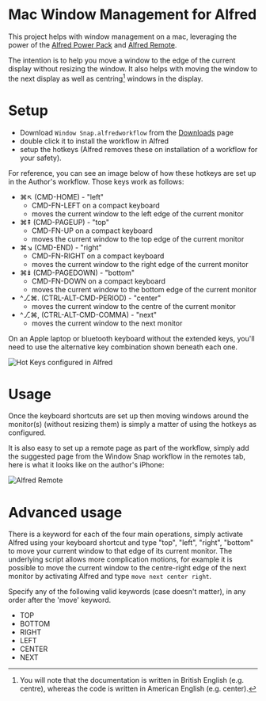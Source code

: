# Mac Window Management for Alfred

This project helps with window management on a mac, leveraging the power of the
[Alfred Power Pack][app] and [Alfred Remote][remote].

The intention is to help you move a window to the edge of the current display
without resizing the window. It also helps with moving the window to the next
display as well as centring[^1] windows in the display.

[^1]: You will note that the documentation is written in British English (e.g.
centre), whereas the code is written in American English (e.g. center).

[app]: http://www.alfredapp.com/powerpack/
[remote]: http://www.alfredapp.com/remote/

# Setup

- Download `Window Snap.alfredworkflow` from the [Downloads][dl] page
- double click it to install the workflow in Alfred
- setup the hotkeys (Alfred removes these on installation of a workflow for your
  safety).

For reference, you can see an image below of how these hotkeys are set up in the
Author's workflow. Those keys work as follows:

- ⌘↖︎ (CMD-HOME) - "left"
    - CMD-FN-LEFT on a compact keyboard
    - moves the current window to the left edge of the current monitor
- ⌘⇞ (CMD-PAGEUP) - "top"
    - CMD-FN-UP on a compact keyboard
    - moves the current window to the top edge of the current monitor
- ⌘↘︎ (CMD-END) - "right"
    - CMD-FN-RIGHT on a compact keyboard
    - moves the current window to the right edge of the current monitor
- ⌘⇟ (CMD-PAGEDOWN) - "bottom"
    - CMD-FN-DOWN on a compact keyboard
    - moves the current window to the bottom edge of the current monitor
- ^⎇⌘. (CTRL-ALT-CMD-PERIOD) - "center"
    - moves the current window to the centre of the current monitor
- ^⎇⌘, (CTRL-ALT-CMD-COMMA) - "next"
    - moves the current window to the next monitor

On an Apple laptop or bluetooth keyboard without the extended keys, you'll need
to use the alternative key combination shown beneath each one.

![Hot Keys configured in Alfred][hk]

[dl]: https://bitbucket.org/adamhorner/macwindowmgmt/downloads
[hk]: https://bitbucket.org/repo/zAg8Eq/images/1802463211-hotkeys.png

# Usage

Once the keyboard shortcuts are set up then moving windows around the monitor(s)
(without resizing them) is simply a matter of using the hotkeys as configured.

It is also easy to set up a remote page as part of the workflow, simply add the
suggested page from the Window Snap workflow in the remotes tab, here is what it
looks like on the author's iPhone:

![Alfred Remote][ri]

[ri]: https://bitbucket.org/repo/zAg8Eq/images/2277048358-IMG_2340.PNG

# Advanced usage

There is a keyword for each of the four main operations, simply activate Alfred
using your keyboard shortcut and type "top", "left", "right", "bottom" to move
your current window to that edge of its current monitor. The underlying script
allows more complication motions, for example it is possible to move the current
window to the centre-right edge of the next monitor by activating Alfred and
type `move next center right`.

Specify any of the following valid keywords (case doesn't matter), in any order
after the 'move' keyword.

- TOP
- BOTTOM
- RIGHT
- LEFT
- CENTER
- NEXT
